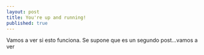 ```yaml
---
layout: post
title: You're up and running!
published: true
---
```


Vamos a ver si esto funciona.
Se supone que es un segundo post...vamos a ver
